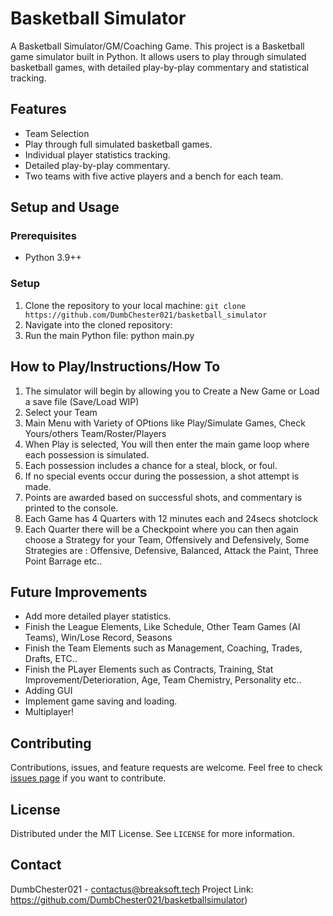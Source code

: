 # Basketball Simulator
A Basketball Simulator/GM/Coaching Game. 
This project is a Basketball game simulator built in Python. It allows users to play through simulated basketball games, with detailed play-by-play commentary and statistical tracking.

## Features

- Team Selection
- Play through full simulated basketball games.
- Individual player statistics tracking.
- Detailed play-by-play commentary.
- Two teams with five active players and a bench for each team.

## Setup and Usage

### Prerequisites

- Python 3.9++

### Setup

1. Clone the repository to your local machine: ``git clone https://github.com/DumbChester021/basketball_simulator``
2. Navigate into the cloned repository:
3. Run the main Python file: python main.py


## How to Play/Instructions/How To

1. The simulator will begin by allowing you to Create a New Game or Load a save file (Save/Load WIP)
2. Select your Team
3. Main Menu with Variety of OPtions like Play/Simulate Games, Check Yours/others Team/Roster/Players
4. When Play is selected, You will then enter the main game loop where each possession is simulated.
5. Each possession includes a chance for a steal, block, or foul.
6. If no special events occur during the possession, a shot attempt is made.
7. Points are awarded based on successful shots, and commentary is printed to the console.
8. Each Game has 4 Quarters with 12 minutes each and 24secs shotclock
9. Each Quarter there will be a Checkpoint where you can then again choose a Strategy for your Team, Offensively and Defensively, Some Strategies are : Offensive, Defensive, Balanced, Attack the Paint, Three Point Barrage etc..

## Future Improvements

- Add more detailed player statistics.
- Finish the League Elements, Like Schedule, Other Team Games (AI Teams), Win/Lose Record, Seasons
- Finish the Team Elements such as Management, Coaching, Trades, Drafts, ETC..
- Finish the PLayer Elements such as Contracts, Training, Stat Improvement/Deterioration, Age, Team Chemistry, Personality etc..
- Adding GUI
- Implement game saving and loading.
- Multiplayer!

## Contributing

Contributions, issues, and feature requests are welcome. Feel free to check [issues page](https://github.com/DumbChester021/basketballsimulator/issues) if you want to contribute.

## License

Distributed under the MIT License. See `LICENSE` for more information.

## Contact

DumbChester021 - contactus@breaksoft.tech
Project Link: https://github.com/DumbChester021/basketballsimulator)

